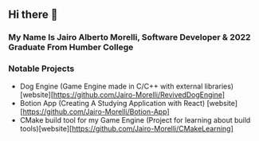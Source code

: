 ## Hi there 👋 

### My Name Is Jairo Alberto Morelli, Software Developer & 2022 Graduate From Humber College

<!--
**Jairo-Morelli/Jairo-Morelli** is a ✨ _special_ ✨ repository because its `README.md` (this file) appears on your GitHub profile. --> 


### Notable Projects

- Dog Engine (Game Engine made in C/C++ with external libraries) [website][https://github.com/Jairo-Morelli/RevivedDogEngine]
- Botion App (Creating A Studying Application with React) [website][https://github.com/Jairo-Morelli/Botion-App]
- CMake build tool for my Game Engine (Project for learning about build tools)[website][https://github.com/Jairo-Morelli/CMakeLearning]
